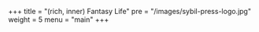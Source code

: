 +++
title = "(rich, inner) Fantasy Life"
pre = "/images/sybil-press-logo.jpg"
weight = 5
menu = "main"
+++